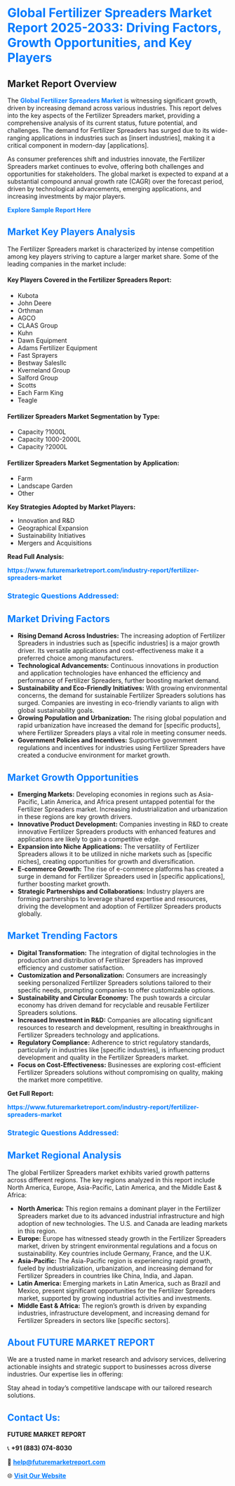 <h1 style="color: #007BFF;">Global Fertilizer Spreaders Market Report 2025-2033: Driving Factors, Growth Opportunities, and Key Players</h1>

<section id="overview">
<h2>Market Report Overview</h2>
<p>The <a href="https://www.futuremarketreport.com/industry-report/fertilizer-spreaders-market" style="color: #007BFF; text-decoration: none;"><strong>Global Fertilizer Spreaders Market</strong></a> is witnessing significant growth, driven by increasing demand across various industries. This report delves into the key aspects of the Fertilizer Spreaders market, providing a comprehensive analysis of its current status, future potential, and challenges. The demand for Fertilizer Spreaders has surged due to its wide-ranging applications in industries such as [insert industries], making it a critical component in modern-day [applications].</p>
<p>As consumer preferences shift and industries innovate, the Fertilizer Spreaders market continues to evolve, offering both challenges and opportunities for stakeholders. The global market is expected to expand at a substantial compound annual growth rate (CAGR) over the forecast period, driven by technological advancements, emerging applications, and increasing investments by major players.</p>
</section>

<section id="overview">
<p><a href="https://www.futuremarketreport.com/request-sample/reportId=86530" style="color: #007BFF; text-decoration: none;"><strong>Explore Sample Report Here</strong></a></p>
</section>

<section id="key-players">
<h2 style="color: #007BFF;">Market Key Players Analysis</h2>
<p>The Fertilizer Spreaders market is characterized by intense competition among key players striving to capture a larger market share. Some of the leading companies in the market include:</p>
<h4>Key Players Covered in the Fertilizer Spreaders Report:</h4>
<ul><li>Kubota</li><li>John Deere</li><li>Orthman</li><li>AGCO</li><li>CLAAS Group</li><li>Kuhn</li><li>Dawn Equipment</li><li>Adams Fertilizer Equipment</li><li>Fast Sprayers</li><li>Bestway Salesllc</li><li>Kverneland Group</li><li>Salford Group</li><li>Scotts</li><li>Each Farm King</li><li>Teagle</li></ul>
<h4>Fertilizer Spreaders Market Segmentation by Type:</h4>
<ul><li>Capacity ?1000L</li><li>Capacity 1000-2000L</li><li>Capacity ?2000L</li></ul>

<h4>Fertilizer Spreaders Market Segmentation by Application:</h4>
<ul><li>Farm</li><li>Landscape Garden</li><li>Other</li></ul>
<p><strong>Key Strategies Adopted by Market Players:</strong></p>
<ul>
<li>Innovation and R&D</li>
<li>Geographical Expansion</li>
<li>Sustainability Initiatives</li>
<li>Mergers and Acquisitions</li>
</ul>
</section>

<section>
<p><strong>Read Full Analysis: </strong></p><a href="https://www.futuremarketreport.com/industry-report/fertilizer-spreaders-market" style="color: #007BFF; text-decoration: none;"><strong>https://www.futuremarketreport.com/industry-report/fertilizer-spreaders-market</strong></a>
<h3 style="color: #007BFF;">Strategic Questions Addressed:</h3>
</section>

<section id="driving-factors">
<h2 style="color: #007BFF;">Market Driving Factors</h2>
<ul>
<li><strong>Rising Demand Across Industries:</strong> The increasing adoption of Fertilizer Spreaders in industries such as [specific industries] is a major growth driver. Its versatile applications and cost-effectiveness make it a preferred choice among manufacturers.</li>
<li><strong>Technological Advancements:</strong> Continuous innovations in production and application technologies have enhanced the efficiency and performance of Fertilizer Spreaders, further boosting market demand.</li>
<li><strong>Sustainability and Eco-Friendly Initiatives:</strong> With growing environmental concerns, the demand for sustainable Fertilizer Spreaders solutions has surged. Companies are investing in eco-friendly variants to align with global sustainability goals.</li>
<li><strong>Growing Population and Urbanization:</strong> The rising global population and rapid urbanization have increased the demand for [specific products], where Fertilizer Spreaders plays a vital role in meeting consumer needs.</li>
<li><strong>Government Policies and Incentives:</strong> Supportive government regulations and incentives for industries using Fertilizer Spreaders have created a conducive environment for market growth.</li>
</ul>
</section>

<section id="growth-opportunities">
<h2 style="color: #007BFF;">Market Growth Opportunities</h2>
<ul>
<li><strong>Emerging Markets:</strong> Developing economies in regions such as Asia-Pacific, Latin America, and Africa present untapped potential for the Fertilizer Spreaders market. Increasing industrialization and urbanization in these regions are key growth drivers.</li>
<li><strong>Innovative Product Development:</strong> Companies investing in R&D to create innovative Fertilizer Spreaders products with enhanced features and applications are likely to gain a competitive edge.</li>
<li><strong>Expansion into Niche Applications:</strong> The versatility of Fertilizer Spreaders allows it to be utilized in niche markets such as [specific niches], creating opportunities for growth and diversification.</li>
<li><strong>E-commerce Growth:</strong> The rise of e-commerce platforms has created a surge in demand for Fertilizer Spreaders used in [specific applications], further boosting market growth.</li>
<li><strong>Strategic Partnerships and Collaborations:</strong> Industry players are forming partnerships to leverage shared expertise and resources, driving the development and adoption of Fertilizer Spreaders products globally.</li>
</ul>
</section>

<section id="trending-factors">
<h2 style="color: #007BFF;">Market Trending Factors</h2>
<ul>
<li><strong>Digital Transformation:</strong> The integration of digital technologies in the production and distribution of Fertilizer Spreaders has improved efficiency and customer satisfaction.</li>
<li><strong>Customization and Personalization:</strong> Consumers are increasingly seeking personalized Fertilizer Spreaders solutions tailored to their specific needs, prompting companies to offer customizable options.</li>
<li><strong>Sustainability and Circular Economy:</strong> The push towards a circular economy has driven demand for recyclable and reusable Fertilizer Spreaders solutions.</li>
<li><strong>Increased Investment in R&D:</strong> Companies are allocating significant resources to research and development, resulting in breakthroughs in Fertilizer Spreaders technology and applications.</li>
<li><strong>Regulatory Compliance:</strong> Adherence to strict regulatory standards, particularly in industries like [specific industries], is influencing product development and quality in the Fertilizer Spreaders market.</li>
<li><strong>Focus on Cost-Effectiveness:</strong> Businesses are exploring cost-efficient Fertilizer Spreaders solutions without compromising on quality, making the market more competitive.</li>
</ul>
</section>

<section>
<p><strong>Get Full Report: </strong></p><a href="https://www.futuremarketreport.com/industry-report/fertilizer-spreaders-market" style="color: #007BFF; text-decoration: none;"><strong>https://www.futuremarketreport.com/industry-report/fertilizer-spreaders-market</strong></a>
<h3 style="color: #007BFF;">Strategic Questions Addressed:</h3>
</section>


<section id="regional-analysis">
<h2 style="color: #007BFF;">Market Regional Analysis</h2>
<p>The global Fertilizer Spreaders market exhibits varied growth patterns across different regions. The key regions analyzed in this report include North America, Europe, Asia-Pacific, Latin America, and the Middle East & Africa:</p>
<ul>
<li><strong>North America:</strong> This region remains a dominant player in the Fertilizer Spreaders market due to its advanced industrial infrastructure and high adoption of new technologies. The U.S. and Canada are leading markets in this region.</li>
<li><strong>Europe:</strong> Europe has witnessed steady growth in the Fertilizer Spreaders market, driven by stringent environmental regulations and a focus on sustainability. Key countries include Germany, France, and the U.K.</li>
<li><strong>Asia-Pacific:</strong> The Asia-Pacific region is experiencing rapid growth, fueled by industrialization, urbanization, and increasing demand for Fertilizer Spreaders in countries like China, India, and Japan.</li>
<li><strong>Latin America:</strong> Emerging markets in Latin America, such as Brazil and Mexico, present significant opportunities for the Fertilizer Spreaders market, supported by growing industrial activities and investments.</li>
<li><strong>Middle East & Africa:</strong> The region’s growth is driven by expanding industries, infrastructure development, and increasing demand for Fertilizer Spreaders in sectors like [specific sectors].</li>
</ul>
</section>

<footer>
<h2 style="color: #007BFF;">About FUTURE MARKET REPORT</h2>
<p>We are a trusted name in market research and advisory services, delivering actionable insights and strategic support to businesses across diverse industries. Our expertise lies in offering:</p>

<p>Stay ahead in today’s competitive landscape with our tailored research solutions.</p>

<h2 style="color: #007BFF;">Contact Us:</h2>
<p><strong>FUTURE MARKET REPORT</strong></p>
<p>📞 <strong>+91 (883) 074-8030</strong></p>
<p>📧 <strong><a href="mailto:help@futuremarketreport.com" style="color: #007BFF;">help@futuremarketreport.com</a></strong></p>
<p>🌐 <strong><a href="https://www.futuremarketreport.com/" style="color: #007BFF;">Visit Our Website</a></strong></p>
</footer>